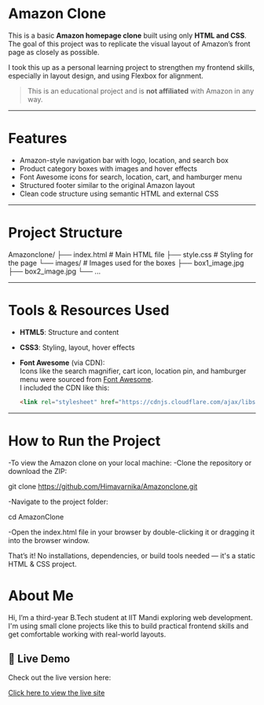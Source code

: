 # Amazon Clone 

This is a basic **Amazon homepage clone** built using only **HTML and CSS**. The goal of this project was to replicate the visual layout of Amazon’s front page as closely as possible.

I took this up as a personal learning project to strengthen my frontend skills, especially in layout design,  and using Flexbox for alignment.

>  This is an educational project and is **not affiliated** with Amazon in any way.

---

#  Features

- Amazon-style navigation bar with logo, location, and search box
- Product category boxes with images and hover effects
- Font Awesome icons for search, location, cart, and hamburger menu
- Structured footer similar to the original Amazon layout
- Clean code structure using semantic HTML and external CSS

---

#  Project Structure

Amazonclone/
├── index.html # Main HTML file
├── style.css # Styling for the page
└── images/ # Images used for the boxes
├── box1_image.jpg
├── box2_image.jpg
└── ...

---

# Tools & Resources Used

- **HTML5**: Structure and content
- **CSS3**: Styling, layout, hover effects
- **Font Awesome** (via CDN):  
  Icons like the search magnifier, cart icon, location pin, and hamburger menu were sourced from [Font Awesome](https://fontawesome.com/).  
  I included the CDN like this:

  ```html
  <link rel="stylesheet" href="https://cdnjs.cloudflare.com/ajax/libs/font-awesome/6.7.1/css/all.min.css">

---

# How to Run the Project
-To view the Amazon clone on your local machine:
-Clone the repository or download the ZIP:

git clone https://github.com/Himavarnika/Amazonclone.git

-Navigate to the project folder:

cd AmazonClone

-Open the index.html file in your browser by double-clicking it or dragging it into the browser window.

That’s it! 
No installations, dependencies, or build tools needed — it's a static HTML & CSS project.

# About Me

Hi, I’m a third-year B.Tech student at IIT Mandi exploring web development.  I'm using small clone projects like this to build practical frontend skills and get comfortable working with real-world layouts.


## 🔗 Live Demo

Check out the live version here:  

[Click here to view the live site](https://transcendent-peony-987a4a.netlify.app/)




